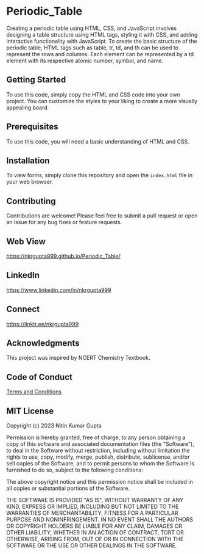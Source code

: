 # Periodic_Table
Creating a periodic table using HTML, CSS, and JavaScript involves designing a table structure using HTML tags, styling it with CSS, and adding interactive functionality with JavaScript.
To create the basic structure of the periodic table, HTML tags such as table, tr, td, and th can be used to represent the rows and columns. Each element can be represented by a td element with its respective atomic number, symbol, and name.

## Getting Started
To use this code, simply copy the HTML and CSS code into your own project. You can customize the styles to your liking to create a more visually appealing board.

## Prerequisites
To use this code, you will need a basic understanding of HTML and CSS.

## Installation
To view forms, simply clone this repository and open the `index.html` file in your web browser.

## Contributing
Contributions are welcome! Please feel free to submit a pull request or open an issue for any bug fixes or feature requests.

## Web View
https://nkrgupta999.github.io/Periodic_Table/

## LinkedIn 
https://www.linkedin.com/in/nkrgupta999

## Connect 
https://linktr.ee/nkrgupta999

## Acknowledgments
This project was inspired by NCERT Chemistry Textbook.

## Code of Conduct
[Terms and Conditions](CODE_OF_CONDUCT.md)

## MIT License

Copyright (c) 2023 Nitin Kumar Gupta

Permission is hereby granted, free of charge, to any person obtaining a copy of this software and associated documentation files (the "Software"), to deal in the Software without restriction, including without limitation the rights to use, copy, modify, merge, publish, distribute, sublicense, and/or sell copies of the Software, and to permit persons to whom the Software is furnished to do so, subject to the following conditions:

The above copyright notice and this permission notice shall be included in all copies or substantial portions of the Software.

THE SOFTWARE IS PROVIDED "AS IS", WITHOUT WARRANTY OF ANY KIND, EXPRESS OR IMPLIED, INCLUDING BUT NOT LIMITED TO THE WARRANTIES OF MERCHANTABILITY, FITNESS FOR A PARTICULAR PURPOSE AND NONINFRINGEMENT. IN NO EVENT SHALL THE AUTHORS OR COPYRIGHT HOLDERS BE LIABLE FOR ANY CLAIM, DAMAGES OR OTHER LIABILITY, WHETHER IN AN ACTION OF CONTRACT, TORT OR OTHERWISE, ARISING FROM, OUT OF OR IN CONNECTION WITH THE SOFTWARE OR THE USE OR OTHER DEALINGS IN THE SOFTWARE.


